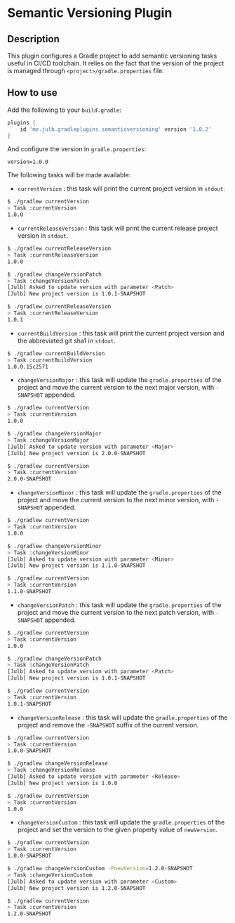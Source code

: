 # Semantic Versioning Plugin

## Description

This plugin configures a Gradle project to add semantic versioning tasks useful in CI/CD toolchain.
It relies on the fact that the version of the project is managed through `<project>/gradle.properties` file.

## How to use

Add the following to your `build.gradle`:

```groovy
plugins {
    id 'me.julb.gradleplugins.semanticversioning' version '1.0.2'
}
```

And configure the version in `gradle.properties`:

```properties
version=1.0.0
```

The following tasks will be made available:

- `currentVersion` : this task will print the current project version in `stdout`.

```bash
$ ./gradlew currentVersion
> Task :currentVersion
1.0.0
```

- `currentReleaseVersion` : this task will print the current release project version in `stdout`.

```bash
$ ./gradlew currentReleaseVersion
> Task :currentReleaseVersion
1.0.0

$ ./gradlew changeVersionPatch
> Task :changeVersionPatch
[Julb] Asked to update version with parameter <Patch>
[Julb] New project version is 1.0.1-SNAPSHOT

$ ./gradlew currentReleaseVersion
> Task :currentReleaseVersion
1.0.1
```

- `currentBuildVersion` : this task will print the current project version and the abbreviated git sha1 in `stdout`.

```bash
$ ./gradlew currentBuildVersion
> Task :currentBuildVersion
1.0.0.15c2571
```

- `changeVersionMajor` : this task will update the `gradle.properties` of the project and move the current version to the next major version, with `-SNAPSHOT` appended.

```bash
$ ./gradlew currentVersion
> Task :currentVersion
1.0.0

$ ./gradlew changeVersionMajor
> Task :changeVersionMajor
[Julb] Asked to update version with parameter <Major>
[Julb] New project version is 2.0.0-SNAPSHOT

$ ./gradlew currentVersion
> Task :currentVersion
2.0.0-SNAPSHOT
```

- `changeVersionMinor` : this task will update the `gradle.properties` of the project and move the current version to the next minor version, with `-SNAPSHOT` appended.

```bash
$ ./gradlew currentVersion
> Task :currentVersion
1.0.0

$ ./gradlew changeVersionMinor
> Task :changeVersionMinor
[Julb] Asked to update version with parameter <Minor>
[Julb] New project version is 1.1.0-SNAPSHOT

$ ./gradlew currentVersion
> Task :currentVersion
1.1.0-SNAPSHOT
```

- `changeVersionPatch` : this task will update the `gradle.properties` of the project and move the current version to the next patch version, with `-SNAPSHOT` appended.

```bash
$ ./gradlew currentVersion
> Task :currentVersion
1.0.0

$ ./gradlew changeVersionPatch
> Task :changeVersionPatch
[Julb] Asked to update version with parameter <Patch>
[Julb] New project version is 1.0.1-SNAPSHOT

$ ./gradlew currentVersion
> Task :currentVersion
1.0.1-SNAPSHOT
```

- `changeVersionRelease` : this task will update the `gradle.properties` of the project and remove the `-SNAPSHOT` suffix of the current version.

```bash
$ ./gradlew currentVersion
> Task :currentVersion
1.0.0-SNAPSHOT

$ ./gradlew changeVersionRelease
> Task :changeVersionRelease
[Julb] Asked to update version with parameter <Release>
[Julb] New project version is 1.0.0

$ ./gradlew currentVersion
> Task :currentVersion
1.0.0
```

- `changeVersionCustom` : this task will update the `gradle.properties` of the project and set the version to the given property value of `newVersion`.

```bash
$ ./gradlew currentVersion
> Task :currentVersion
1.0.0-SNAPSHOT

$ ./gradlew changeVersionCustom -PnewVersion=1.2.0-SNAPSHOT
> Task :changeVersionCustom
[Julb] Asked to update version with parameter <Custom>
[Julb] New project version is 1.2.0-SNAPSHOT

$ ./gradlew currentVersion
> Task :currentVersion
1.2.0-SNAPSHOT
```
